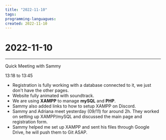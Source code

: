 ```yaml
---
title: "2022-11-10"
tags:
programming-languagues:
created: 2022-11-10
---
```

# 2022-11-10
---
Quick Meeting with Sammy

13:18 to 13:45

- Registration is fully working with a database connected to it, we just don't have the other pages.
- Website fully animated with soundtrack.
- We are using **XAMPP** to manage **mySQL** and **PHP**.
- Sammy also added links to how to setup XAMPP on Discord.
- Sammy and Adriana meet yesterday (09/11) for around 2h. They worked on setting up XAMPP/mySQL and discussed the main page and registration form.
- Sammy helped me set up XAMPP and sent his files through Google Drive, he will push them to Git ASAP.